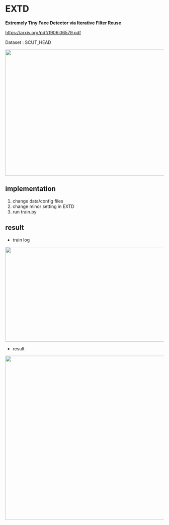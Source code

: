 # EXTD
**Extremely Tiny Face Detector via Iterative Filter Reuse**

https://arxiv.org/pdf/1906.06579.pdf

Dataset : SCUT_HEAD

<p align="center">
  <img width="880" height="400" src="https://raw.githubusercontent.com/SeungyounShin/EXTD/master/img/overall_framework.png">
</p>

## implementation
1. change data/config files
2. change minor setting in EXTD
3. run train.py


## result
+ train log

<p align="center">
  <img width="800" height="300" src="https://github.com/SeungyounShin/EXTD/blob/master/img/%E1%84%89%E1%85%B3%E1%84%8F%E1%85%B3%E1%84%85%E1%85%B5%E1%86%AB%E1%84%89%E1%85%A3%E1%86%BA%202019-07-25%20%E1%84%8B%E1%85%A9%E1%84%92%E1%85%AE%202.55.21.png?raw=true">
</p>


+ result

<p align="center">
  <img width="520" height="520" src="https://github.com/SeungyounShin/EXTD/blob/master/img/result.png?raw=true">
</p>


